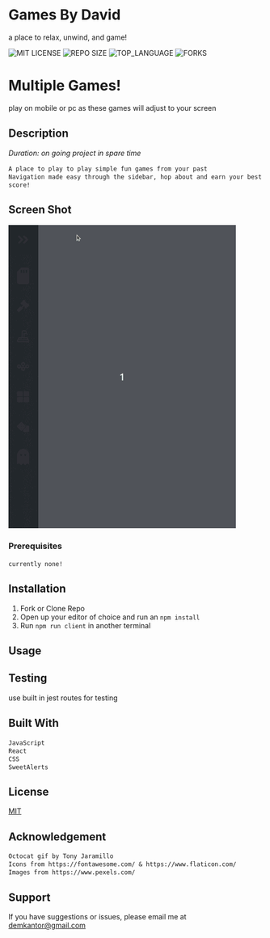 # Games By David
a place to relax, unwind, and game!

![MIT LICENSE](https://img.shields.io/github/license/scottbromander/the_marketplace.svg?style=flat-square)
![REPO SIZE](https://img.shields.io/github/repo-size/scottbromander/the_marketplace.svg?style=flat-square)
![TOP_LANGUAGE](https://img.shields.io/github/languages/top/scottbromander/the_marketplace.svg?style=flat-square)
![FORKS](https://img.shields.io/github/forks/scottbromander/the_marketplace.svg?style=social)

# Multiple Games!
play on mobile or pc as these games will adjust to your screen

## Description

_Duration: on going project in spare time_

    A place to play to play simple fun games from your past
    Navigation made easy through the sidebar, hop about and earn your best score!

## Screen Shot
![Screenshot](/public/images/games.gif?raw=true "Short Into Gif")


### Prerequisites
    currently none!

## Installation

1. Fork or Clone Repo
2. Open up your editor of choice and run an `npm install`
3. Run `npm run client` in another terminal

## Usage


## Testing
use built in jest routes for testing

## Built With
    JavaScript
    React
    CSS
    SweetAlerts
    

## License
[MIT](https://choosealicense.com/licenses/mit/)

## Acknowledgement
    Octocat gif by Tony Jaramillo
    Icons from https://fontawesome.com/ & https://www.flaticon.com/ 
    Images from https://www.pexels.com/

## Support
If you have suggestions or issues, please email me at [demkantor@gmail.com](www.google.com)


